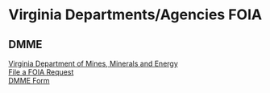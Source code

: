 # Virginia Departments/Agencies FOIA  

## DMME  
[Virginia Department of Mines, Minerals and Energy](https://www.dmme.virginia.gov/)  
[File a FOIA Request](https://www.dmme.virginia.gov/DMLR/DmlrRecordsFOIA.shtml)  
[DMME Form](https://www.dmme.virginia.gov/DMLR/pdf/FOIAForm.pdf)  

